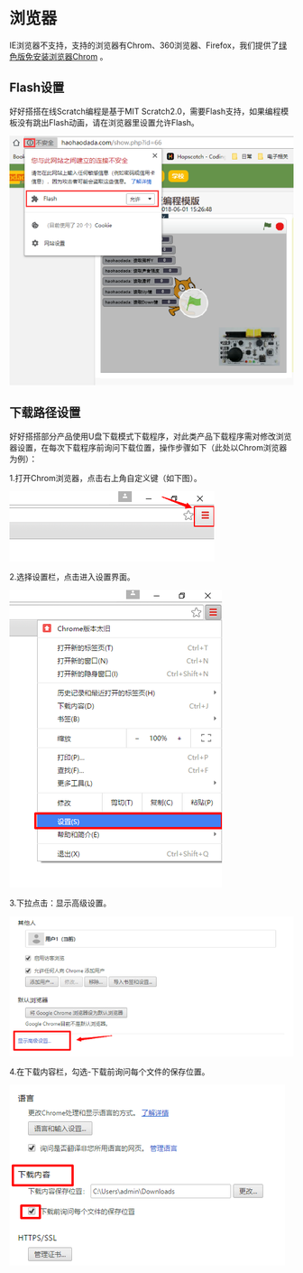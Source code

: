 # 浏览器

IE浏览器不支持，支持的浏览器有Chrom、360浏览器、Firefox，我们提供了[绿色版免安装浏览器Chrom](http://www.haohaodada.com/Chrom.rar) 。

## Flash设置

好好搭搭在线Scratch编程是基于MIT Scratch2.0，需要Flash支持，如果编程模板没有跳出Flash动画，请在浏览器里设置允许Flash。

![](../.gitbook/assets/chajian-00.png)

## 下载路径设置

好好搭搭部分产品使用U盘下载模式下载程序，对此类产品下载程序需对修改浏览器设置，在每次下载程序前询问下载位置，操作步骤如下（此处以Chrom浏览器为例）：

1.打开Chrom浏览器，点击右上角自定义键（如下图）。

![](../.gitbook/assets/liulanqi-1.png)

2.选择设置栏，点击进入设置界面。

![](../.gitbook/assets/liulanqi-2.png)

3.下拉点击：显示高级设置。

![](../.gitbook/assets/liulanqi-3.png)

4.在下载内容栏，勾选-下载前询问每个文件的保存位置。

![](../.gitbook/assets/liulanqi-4.png)
